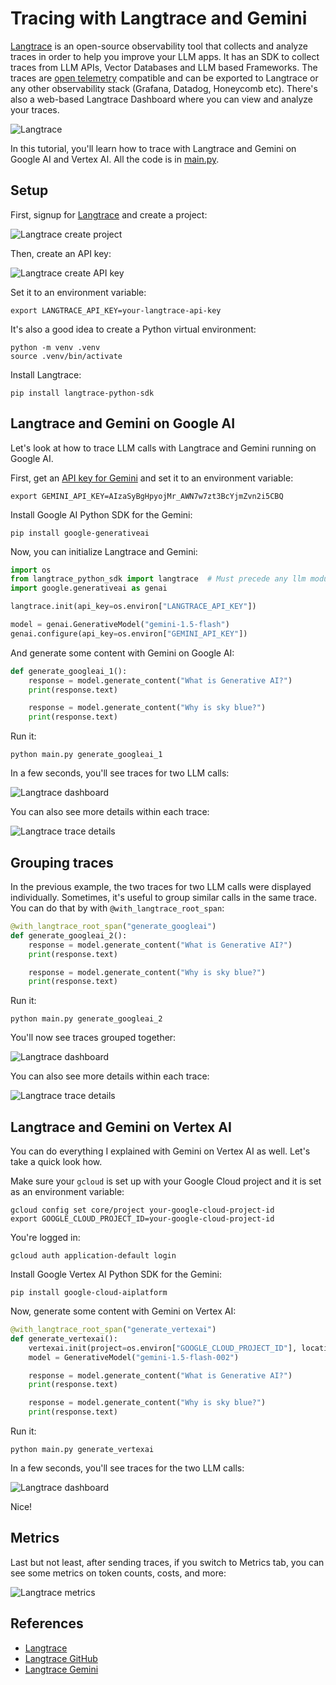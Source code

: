 # Tracing with Langtrace and Gemini


[Langtrace](https://www.langtrace.ai/) is an open-source observability tool that collects and analyze traces in order to help you improve your
LLM apps. It has an SDK to collect traces from LLM APIs, Vector Databases and LLM based Frameworks. The traces are 
[open telemetry](https://opentelemetry.io/) compatible and can be exported to Langtrace or any other observability stack (Grafana, Datadog, 
Honeycomb etc). There's also a web-based Langtrace Dashboard where you can view and analyze your traces.

![Langtrace](https://github.com/Scale3-Labs/langtrace/blob/main/public/langtrace-tracing-ss.png?raw=true)

In this tutorial, you'll learn how to trace with Langtrace and Gemini on Google AI and Vertex AI. All the code is in
[main.py](main.py).

## Setup

First, signup for [Langtrace](https://langtrace.ai/) and create a project:

![Langtrace create project](images/langtrace-create-project.png)

Then, create an API key:

![Langtrace create API key](images/langtrace-create-apikey.png)

Set it to an environment variable: 

```shell
export LANGTRACE_API_KEY=your-langtrace-api-key
```

It's also a good idea to create a Python virtual environment:

```shell
python -m venv .venv
source .venv/bin/activate
```

Install Langtrace:

```shell
pip install langtrace-python-sdk
```

## Langtrace and Gemini on Google AI

Let's look at how to trace LLM calls with Langtrace and Gemini running on Google AI. 

First, get an [API key for Gemini](https://aistudio.google.com/app/apikey) and set it to an environment variable:

```shell
export GEMINI_API_KEY=AIzaSyBgHpyojMr_AWN7w7zt3BcYjmZvn2i5CBQ
```

Install Google AI Python SDK for the Gemini:

```shell
pip install google-generativeai
```

Now, you can initialize Langtrace and Gemini:

```python
import os
from langtrace_python_sdk import langtrace  # Must precede any llm module imports
import google.generativeai as genai

langtrace.init(api_key=os.environ["LANGTRACE_API_KEY"])

model = genai.GenerativeModel("gemini-1.5-flash")
genai.configure(api_key=os.environ["GEMINI_API_KEY"])
```

And generate some content with Gemini on Google AI:

```python
def generate_googleai_1():
    response = model.generate_content("What is Generative AI?")
    print(response.text)

    response = model.generate_content("Why is sky blue?")
    print(response.text)
```

Run it:

```shell
python main.py generate_googleai_1
```

In a few seconds, you'll see traces for two LLM calls:

![Langtrace dashboard](images/langtrace-dashboard1.png)

You can also see more details within each trace:

![Langtrace trace details](images/langtrace-trace-details1.png)

## Grouping traces

In the previous example, the two traces for two LLM calls were displayed individually. Sometimes, it's useful to group
similar calls in the same trace. You can do that by with `@with_langtrace_root_span`:

```python
@with_langtrace_root_span("generate_googleai")
def generate_googleai_2():
    response = model.generate_content("What is Generative AI?")
    print(response.text)

    response = model.generate_content("Why is sky blue?")
    print(response.text)
```

Run it:

```shell
python main.py generate_googleai_2
```

You'll now see traces grouped together:

![Langtrace dashboard](images/langtrace-dashboard2.png)

You can also see more details within each trace:

![Langtrace trace details](images/langtrace-trace-details2.png)

## Langtrace and Gemini on Vertex AI

You can do everything I explained with Gemini on Vertex AI as well. Let's take a quick look how.

Make sure your `gcloud` is set up with your Google Cloud project and it is set as an environment variable:

```shell
gcloud config set core/project your-google-cloud-project-id
export GOOGLE_CLOUD_PROJECT_ID=your-google-cloud-project-id
```

You're logged in:

```shell
gcloud auth application-default login
```

Install Google Vertex AI Python SDK for the Gemini:

```shell
pip install google-cloud-aiplatform
```

Now, generate some content with Gemini on Vertex AI:

```python
@with_langtrace_root_span("generate_vertexai")
def generate_vertexai():
    vertexai.init(project=os.environ["GOOGLE_CLOUD_PROJECT_ID"], location="us-central1")
    model = GenerativeModel("gemini-1.5-flash-002")

    response = model.generate_content("What is Generative AI?")
    print(response.text)

    response = model.generate_content("Why is sky blue?")
    print(response.text)
```

Run it:

```shell
python main.py generate_vertexai
```

In a few seconds, you'll see traces for the two LLM calls:

![Langtrace dashboard](images/langtrace-dashboard3.png)

Nice!

## Metrics

Last but not least, after sending traces, if you switch to Metrics tab, you can see some metrics on token counts, costs,
and more:

![Langtrace metrics](images/langtrace-metrics.png)

## References

* [Langtrace](https://www.langtrace.ai/)
* [Langtrace GitHub](https://github.com/Scale3-Labs/langtrace)
* [Langtrace Gemini](https://docs.langtrace.ai/supported-integrations/llm-tools/gemini)